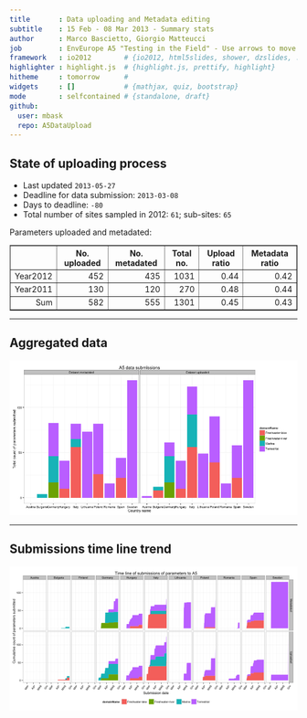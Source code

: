 ```yaml
---
title       : Data uploading and Metadata editing
subtitle    : 15 Feb - 08 Mar 2013 - Summary stats
author      : Marco Bascietto, Giorgio Matteucci
job         : EnvEurope A5 "Testing in the Field" - Use arrows to move between slides
framework   : io2012        # {io2012, html5slides, shower, dzslides, ...}
highlighter : highlight.js  # {highlight.js, prettify, highlight}
hitheme     : tomorrow      # 
widgets     : []            # {mathjax, quiz, bootstrap}
mode        : selfcontained # {standalone, draft}
github:
  user: mbask
  repo: A5DataUpload
---
```













## State of uploading process

* Last updated ``2013-05-27``
* Deadline for data submission: `2013-03-08`
* Days to deadline: ``-80``
* Total number of sites sampled in 2012: ``61``; sub-sites: ``65``

Parameters uploaded and metadated:
<!-- html table generated in R 3.0.1 by xtable 1.7-1 package -->
<!-- Mon May 27 13:11:45 2013 -->
<TABLE border=1>
<TR> <TH>  </TH> <TH> No. uploaded </TH> <TH> No. metadated </TH> <TH> Total no. </TH> <TH> Upload ratio </TH> <TH> Metadata ratio </TH>  </TR>
  <TR> <TD align="right"> Year2012 </TD> <TD align="right"> 452 </TD> <TD align="right"> 435 </TD> <TD align="right"> 1031 </TD> <TD align="right"> 0.44 </TD> <TD align="right"> 0.42 </TD> </TR>
  <TR> <TD align="right"> Year2011 </TD> <TD align="right"> 130 </TD> <TD align="right"> 120 </TD> <TD align="right"> 270 </TD> <TD align="right"> 0.48 </TD> <TD align="right"> 0.44 </TD> </TR>
  <TR> <TD align="right"> Sum </TD> <TD align="right"> 582 </TD> <TD align="right"> 555 </TD> <TD align="right"> 1301 </TD> <TD align="right"> 0.45 </TD> <TD align="right"> 0.43 </TD> </TR>
   </TABLE>





---

## Aggregated data

![plot of chunk aggrDataByDomain](figure/A5DAMU-1aggrDataByDomain.png) 


---

## Submissions time line trend
 

![plot of chunk timeLineChart](figure/A5DAMU-1timeLineChart.png) 







